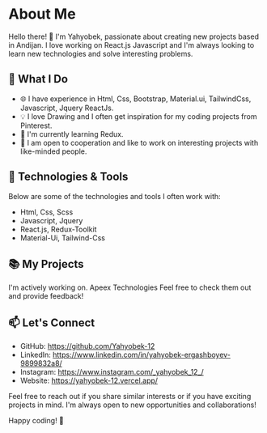 
# About Me
Hello there! 👋 I'm Yahyobek, passionate about creating new projects based in Andijan. I love working on React.js Javascript and I'm always looking to learn new technologies and solve interesting problems.

## 🚀 What I Do

- 🌐 I have experience in Html, Css, Bootstrap, Material.ui, TailwindCss, Javascript, Jquery ReactJs.
- 💡 I love Drawing and I often get inspiration for my coding projects from Pinterest.
- 🌱 I'm currently learning Redux.
- 👯 I am open to cooperation and like to work on interesting projects with like-minded people.

## 🔧 Technologies & Tools

Below are some of the technologies and tools I often work with:

- Html, Css, Scss
- Javascript, Jquery
- React.js, Redux-Toolkit
- Material-Ui, Tailwind-Css
  
## 📚 My Projects

I'm actively working on. Apeex Technologies Feel free to check them out and provide feedback!

## 📫 Let's Connect

- GitHub: https://github.com/Yahyobek-12
- LinkedIn: https://www.linkedin.com/in/yahyobek-ergashboyev-9899832a8/
- Instagram: https://www.instagram.com/_yahyobek_12_/
- Website: https://yahyobek-12.vercel.app/

Feel free to reach out if you share similar interests or if you have exciting projects in mind. I'm always open to new opportunities and collaborations!

Happy coding! 🚀
